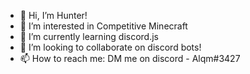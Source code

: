 - 👋 Hi, I’m Hunter!
- 👀 I’m interested in Competitive Minecraft
- 🌱 I’m currently learning discord.js
- 💞️ I’m looking to collaborate on discord bots!
- 📫 How to reach me: DM me on discord - Alqm#3427

<!---
Alqm10/Alqm10 is a ✨ special ✨ repository because its `README.md` (this file) appears on your GitHub profile.
You can click the Preview link to take a look at your changes.
--->
